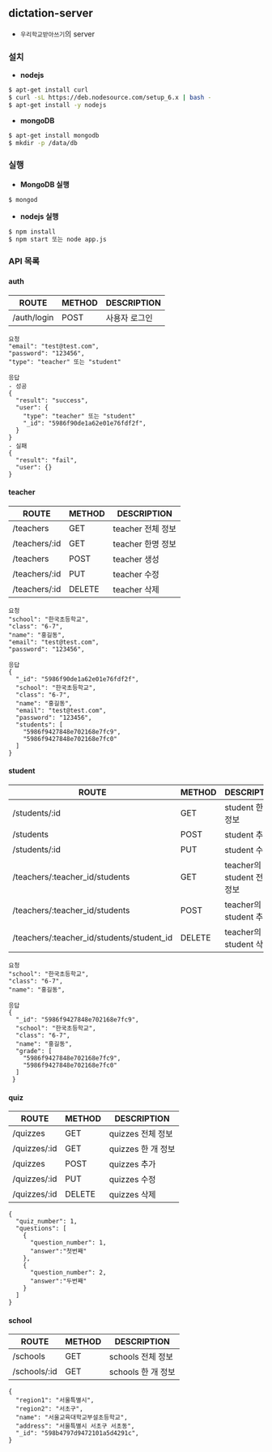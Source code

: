 ## dictation-server
- `우리학교받아쓰기`의 server

### 설치
- **nodejs**
```bash
$ apt-get install curl
$ curl -sL https://deb.nodesource.com/setup_6.x | bash -
$ apt-get install -y nodejs
```

- **mongoDB**
```bash
$ apt-get install mongodb
$ mkdir -p /data/db
```

### 실행
- **MongoDB 실행**
```bash
$ mongod
```
- **nodejs 실행**
```bash
$ npm install
$ npm start 또는 node app.js
```

### API 목록

#### auth
| ROUTE  | METHOD  | DESCRIPTION |
|---|---|---|
| /auth/login  | POST | 사용자 로그인 |

```
요청
"email": "test@test.com",
"password": "123456",
"type": "teacher" 또는 "student"
```
```
응답
- 성공
{
  "result": "success",
  "user": {
    "type": "teacher" 또는 "student"
    "_id": "5986f90de1a62e01e76fdf2f",
  }
}
- 실패
{
  "result": "fail",
  "user": {}
}
```

#### teacher

| ROUTE  | METHOD  | DESCRIPTION |
|---|---|---|
| /teachers  |  GET | teacher 전체 정보 |
| /teachers/:id  |  GET | teacher 한명 정보 |
| /teachers  |  POST | teacher 생성 |
| /teachers/:id  |  PUT | teacher 수정 |
| /teachers/:id  |  DELETE | teacher 삭제 |
```
요청
"school": "한국초등학교",
"class": "6-7",
"name": "홍길동",
"email": "test@test.com",
"password": "123456",
```
```
응답
{
  "_id": "5986f90de1a62e01e76fdf2f",
  "school": "한국초등학교",
  "class": "6-7",
  "name": "홍길동",
  "email": "test@test.com",
  "password": "123456",
  "students": [
    "5986f9427848e702168e7fc9",
    "5986f9427848e702168e7fc0"
  ]
}
```

#### student

| ROUTE  | METHOD  | DESCRIPTION |
|---|---|---|
| /students/:id  |  GET | student 한명 정보 |
| /students  |  POST | student 추가 |
| /students/:id  |  PUT | student 수정 |
| /teachers/:teacher_id/students  |  GET | teacher의 student 전체 정보 |
| /teachers/:teacher_id/students  |  POST | teacher의 student 추가 |
| /teachers/:teacher_id/students/student_id  |  DELETE | teacher의 student 삭제 |
```
요청
"school": "한국초등학교",
"class": "6-7",
"name": "홍길동",
```
```
응답
{
  "_id": "5986f9427848e702168e7fc9",
  "school": "한국초등학교",
  "class": "6-7",
  "name": "홍길동",
  "grade": [
    "5986f9427848e702168e7fc9",
    "5986f9427848e702168e7fc0"
  ]
 }
```

#### quiz

| ROUTE  | METHOD  | DESCRIPTION |
|---|---|---|
| /quizzes |  GET | quizzes 전체 정보 |
| /quizzes/:id  |  GET | quizzes 한 개 정보 |
| /quizzes  |  POST | quizzes 추가 |
| /quizzes/:id  | PUT | quizzes 수정 |
| /quizzes/:id |  DELETE | quizzes 삭제 |
```
{
  "quiz_number": 1,
  "questions": [
    {
      "question_number": 1,
      "answer":"첫번째"
    },
    {
      "question_number": 2,
      "answer":"두번째"
    }
  ]
}
```

#### school

| ROUTE  | METHOD  | DESCRIPTION |
|---|---|---|
| /schools |  GET | schools 전체 정보 |
| /schools/:id  |  GET | schools 한 개 정보 |
```
{
  "region1": "서울특별시",
  "region2": "서초구",
  "name": "서울교육대학교부설초등학교",
  "address": "서울특별시 서초구 서초동",
  "_id": "598b4797d9472101a5d4291c",
}
```
